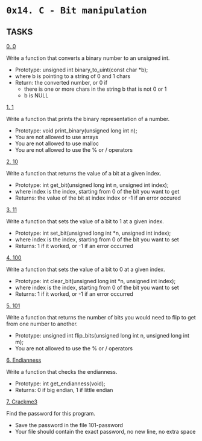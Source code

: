 `0x14. C - Bit manipulation`
================


## TASKS


[0. 0](https://github.com/Finally-Kwaku/alx-low_level_programming/blob/master/0x14-bit_manipulation/0-binary_to_uint.c)

Write a function that converts a binary number to an unsigned int.
* Prototype: unsigned int binary_to_uint(const char *b);
* where b is pointing to a string of 0 and 1 chars
* Return: the converted number, or 0 if
	* there is one or more chars in the string b that is not 0 or 1
	* b is NULL


[1. 1](https://github.com/Finally-Kwaku/alx-low_level_programming/blob/master/0x14-bit_manipulation/1-print_binary.c)

Write a function that prints the binary representation of a number.
* Prototype: void print_binary(unsigned long int n);
* You are not allowed to use arrays
* You are not allowed to use malloc
* You are not allowed to use the % or / operators


[2. 10](https://github.com/Finally-Kwaku/alx-low_level_programming/blob/master/0x14-bit_manipulation/2-get_bit.c)

Write a function that returns the value of a bit at a given index.
* Prototype: int get_bit(unsigned long int n, unsigned int index);
* where index is the index, starting from 0 of the bit you want to get
* Returns: the value of the bit at index index or -1 if an error occured


[3. 11](https://github.com/Finally-Kwaku/alx-low_level_programming/blob/master/0x14-bit_manipulation/3-set_bit.c)

Write a function that sets the value of a bit to 1 at a given index.
* Prototype: int set_bit(unsigned long int *n, unsigned int index);
* where index is the index, starting from 0 of the bit you want to set
* Returns: 1 if it worked, or -1 if an error occurred


[4. 100](https://github.com/Finally-Kwaku/alx-low_level_programming/blob/master/0x14-bit_manipulation/4-clear_bit.c)

Write a function that sets the value of a bit to 0 at a given index.
* Prototype: int clear_bit(unsigned long int *n, unsigned int index);
* where index is the index, starting from 0 of the bit you want to set
* Returns: 1 if it worked, or -1 if an error occurred


[5. 101](https://github.com/Finally-Kwaku/alx-low_level_programming/blob/master/0x14-bit_manipulation/5-flip_bits.c)

Write a function that returns the number of bits you would need to flip to get from one number to another.
* Prototype: unsigned int flip_bits(unsigned long int n, unsigned long int m);
* You are not allowed to use the % or / operators


[6. Endianness](https://github.com/Finally-Kwaku/alx-low_level_programming/blob/master/0x14-bit_manipulation/100-get_endianness.c)

Write a function that checks the endianness.
* Prototype: int get_endianness(void);
* Returns: 0 if big endian, 1 if little endian


[7. Crackme3](https://github.com/Finally-Kwaku/alx-low_level_programming/blob/master/0x14-bit_manipulation/101-password)

Find the password for this program.
* Save the password in the file 101-password
* Your file should contain the exact password, no new line, no extra space
